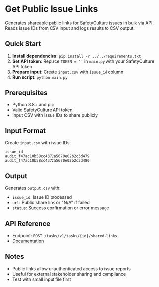 # Get Public Issue Links

Generates shareable public links for SafetyCulture issues in bulk via API. Reads issue IDs from CSV input and logs results to CSV output.

## Quick Start

1. **Install dependencies**: `pip install -r ../../requirements.txt`
2. **Set API token**: Replace `TOKEN = ''` in `main.py` with your SafetyCulture API token
3. **Prepare input**: Create `input.csv` with `issue_id` column
4. **Run script**: `python main.py`

## Prerequisites

- Python 3.8+ and pip
- Valid SafetyCulture API token
- Input CSV with issue IDs to share publicly

## Input Format

Create `input.csv` with issue IDs:
```csv
issue_id
audit_f47ac10b58cc4372a5670e02b2c3d479
audit_f47ac10b58cc4372a5670e02b2c3d480
```

## Output

Generates `output.csv` with:
- `issue_id`: Issue ID processed
- `url`: Public share link or "N/A" if failed
- `status`: Success confirmation or error message

## API Reference

- Endpoint: `POST /tasks/v1/tasks/{id}/shared-links`
- [Documentation](https://developer.safetyculture.com/reference/tasksservice_createsharedlink)

## Notes

- Public links allow unauthenticated access to issue reports
- Useful for external stakeholder sharing and compliance
- Test with small input file first
